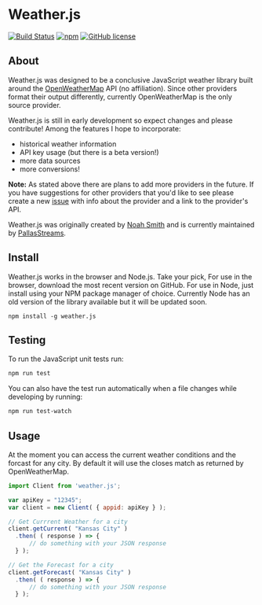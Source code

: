 Weather.js
==========

[![Build Status](https://secure.travis-ci.org/noazark/weather.svg?branch=master)](https://travis-ci.org/noazark/weather)
[![npm](https://img.shields.io/npm/v/weather.js.svg)](https://www.npmjs.com/package/weather.js)
[![GitHub license](https://img.shields.io/badge/license-MIT-blue.svg)](https://raw.githubusercontent.com/noazark/weather/master/LICENSE)


## About

Weather.js was designed to be a conclusive JavaScript weather library built around the [OpenWeatherMap](http://openweathermap.org/) API (no affiliation). Since other providers format their output differently, currently OpenWeatherMap is the only source provider.

Weather.js is still in early development so expect changes and please contribute! Among the features I hope to incorporate:

-   historical weather information
-   API key usage (but there is a beta version!)
-   more data sources
-   more conversions!

**Note:** As stated above there are plans to add more providers in the future. If you have suggestions for other providers that you'd like to see please create a new [issue](https://github.com/noazark/weather/issues) with info about the provider and a link to the provider's API.

Weather.js was originally created by [Noah Smith](https://github.com/noazark) and is currently maintained by [PallasStreams](https://github.com/PallasStreams).

## Install
Weather.js works in the browser and Node.js. Take your pick, For use in the browser, download the most recent version on GitHub. For use in Node, just install using your NPM package manager of choice. Currently Node has an old version of the library available but it will be updated soon.

```
npm install -g weather.js
```

## Testing
To run the JavaScript unit tests run:
```bash
npm run test
```

You can also have the test run automatically when a file changes while developing by running:
```bash
npm run test-watch
```

## Usage
At the moment you can access the current weather conditions and the forcast for any city. By default it will use the closes match as returned by OpenWeatherMap.

```javascript
import Client from 'weather.js';

var apiKey = "12345";
var client = new Client( { appid: apiKey } );

// Get Currrent Weather for a city
client.getCurrent( "Kansas City" )
  .then( ( response ) => {
      // do something with your JSON response
  } );

// Get the Forecast for a city
client.getForecast( "Kansas City" )
  .then( ( response ) => {
      // do something with your JSON response
  } );
```
